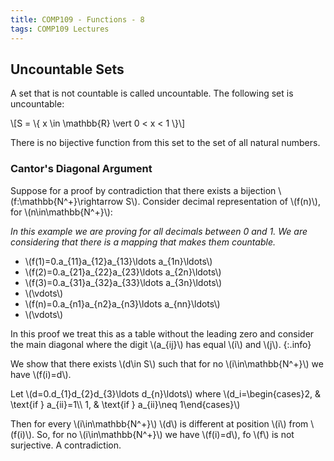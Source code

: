 ```yaml
---
title: COMP109 - Functions - 8
tags: COMP109 Lectures
---
```

## Uncountable Sets
A set that is not countable is called uncountable. The following set is uncountable:

&#92;[S = &#92;{ x &#92;in &#92;mathbb{R} &#92;vert 0 < x < 1 &#92;}&#92;]

There is no bijective function from this set to the set of all natural numbers.

### Cantor's Diagonal Argument
Suppose for a proof by contradiction that there exists a bijection &#92;(f:&#92;mathbb{N^+}&#92;rightarrow S&#92;). Consider decimal representation of &#92;(f(n)&#92;), for &#92;(n&#92;in&#92;mathbb{N^+}&#92;):

*In this example we are proving for all decimals between 0 and 1. We are considering that there is a mapping that makes them countable.*

* &#92;(f(1)=0.a_{11}a_{12}a_{13}&#92;ldots a_{1n}&#92;ldots&#92;)
* &#92;(f(2)=0.a_{21}a_{22}a_{23}&#92;ldots a_{2n}&#92;ldots&#92;)
* &#92;(f(3)=0.a_{31}a_{32}a_{33}&#92;ldots a_{3n}&#92;ldots&#92;)
* &#92;(&#92;vdots&#92;)
* &#92;(f(n)=0.a_{n1}a_{n2}a_{n3}&#92;ldots a_{nn}&#92;ldots&#92;)
* &#92;(&#92;vdots&#92;)

In this proof we treat this as a table without the leading zero and consider the main diagonal where the digit  &#92;(a_{ij}&#92;) has equal &#92;(i&#92;) and &#92;(j&#92;).
{:.info}

We show that there exists &#92;(d&#92;in S&#92;) such that for no &#92;(i&#92;in&#92;mathbb{N^+}&#92;) we have &#92;(f(i)=d&#92;).

Let &#92;(d=0.d_{1}d_{2}d_{3}&#92;ldots d_{n}&#92;ldots&#92;) where &#92;(d_i=&#92;begin{cases}2, & &#92;text{if } a_{ii}=1&#92;&#92; 1, & &#92;text{if } a_{ii}&#92;neq 1&#92;end{cases}&#92;)

Then for every &#92;(i&#92;in&#92;mathbb{N^+}&#92;) &#92;(d&#92;) is different at position &#92;(i&#92;) from &#92;(f(i)&#92;). So, for no &#92;(i&#92;in&#92;mathbb{N^+}&#92;) we have &#92;(f(i)=d&#92;), fo &#92;(f&#92;) is not surjective. A contradiction.
